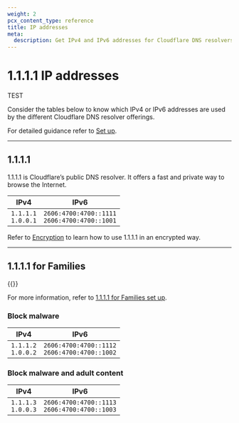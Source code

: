 ```yaml
---
weight: 2
pcx_content_type: reference
title: IP addresses
meta:
  description: Get IPv4 and IPv6 addresses for Cloudflare DNS resolvers, 1.1.1.1 and 1.1.1.1 for Families.
---
```


# 1.1.1.1 IP addresses

TEST

Consider the tables below to know which IPv4 or IPv6 addresses are used by the different Cloudflare DNS resolver offerings.

For detailed guidance refer to [Set up](/1.1.1.1/setup/).

---

## 1.1.1.1

1.1.1.1 is Cloudflare’s public DNS resolver. It offers a fast and private way to browse the Internet.

|       IPv4      |                    IPv6                   |
| --------------- | ----------------------------------------- |
| `1.1.1.1` <br/>`1.0.0.1` | `2606:4700:4700::1111` <br/>`2606:4700:4700::1001` |

Refer to [Encryption](/1.1.1.1/encryption/) to learn how to use 1.1.1.1 in an encrypted way.

---

## 1.1.1.1 for Families

{{<render file="_for-families-intro.md" >}} <br />

For more information, refer to [1.1.1.1 for Families set up](/1.1.1.1/setup/#1111-for-families).

### Block malware

|  IPv4            | IPv6                                      |
| -----------------|-------------------------------------------|
|  `1.1.1.2` <br/>`1.0.0.2` | `2606:4700:4700::1112` <br/>`2606:4700:4700::1002` |


### Block malware and adult content

|  IPv4            | IPv6                                      |
| -----------------|-------------------------------------------|
|  `1.1.1.3` <br/>`1.0.0.3` | `2606:4700:4700::1113` <br/>`2606:4700:4700::1003` |